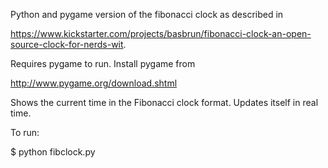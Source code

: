 Python and pygame version of the fibonacci clock as described in

https://www.kickstarter.com/projects/basbrun/fibonacci-clock-an-open-source-clock-for-nerds-wit.

Requires pygame to run. Install pygame from

http://www.pygame.org/download.shtml


Shows the current time in the Fibonacci clock format. Updates itself in real time.

To run:

$ python fibclock.py
